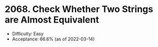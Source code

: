 # 2068. Check Whether Two Strings are Almost Equivalent
- Difficulty: Easy
- Acceptance: 66.6% (as of 2022-03-14)
